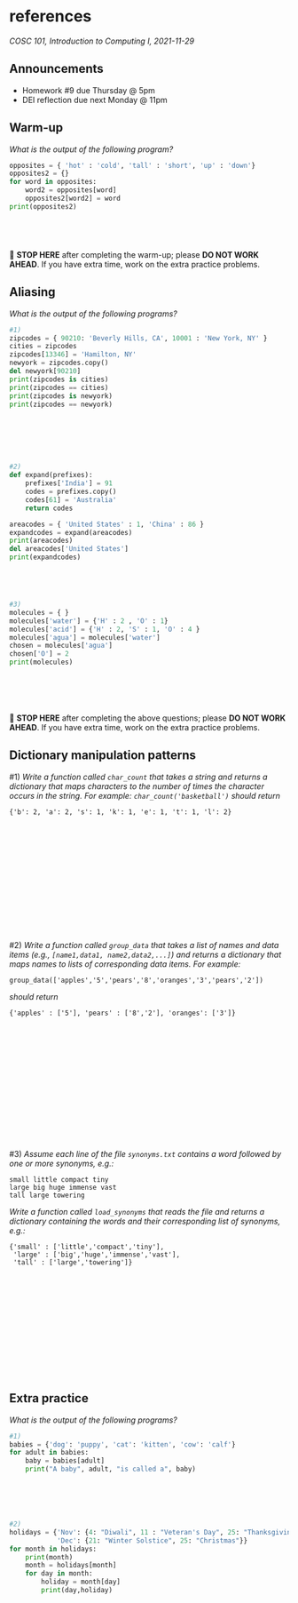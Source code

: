 # references
_COSC 101, Introduction to Computing I, 2021-11-29_

## Announcements
* Homework #9 due Thursday @ 5pm
* DEI reflection due next Monday @ 11pm

## Warm-up
*What is the output of the following program?*


```python
opposites = { 'hot' : 'cold', 'tall' : 'short', 'up' : 'down'}
opposites2 = {}
for word in opposites:
    word2 = opposites[word]
    opposites2[word2] = word
print(opposites2)
```

```




```
🛑 **STOP HERE** after completing the warm-up; please **DO NOT WORK AHEAD**. If you have extra time, work on the extra practice problems.

## Aliasing

*What is the output of the following programs?*


```python
#1)
zipcodes = { 90210: 'Beverly Hills, CA', 10001 : 'New York, NY' }
cities = zipcodes
zipcodes[13346] = 'Hamilton, NY'
newyork = zipcodes.copy()
del newyork[90210]
print(zipcodes is cities)
print(zipcodes == cities)
print(zipcodes is newyork)
print(zipcodes == newyork)
```

```






```


```python
#2)
def expand(prefixes):
    prefixes['India'] = 91
    codes = prefixes.copy()
    codes[61] = 'Australia'
    return codes

areacodes = { 'United States' : 1, 'China' : 86 }
expandcodes = expand(areacodes)
print(areacodes)
del areacodes['United States']
print(expandcodes)
```

```




```


```python
#3)
molecules = { }
molecules['water'] = {'H' : 2 , 'O' : 1}
molecules['acid'] = {'H' : 2, 'S' : 1, 'O' : 4 }
molecules['agua'] = molecules['water']
chosen = molecules['agua']
chosen['O'] = 2
print(molecules)
```

```





```
🛑 **STOP HERE** after completing the above questions; please **DO NOT WORK AHEAD**. If you have extra time, work on the extra practice problems.

## Dictionary manipulation patterns

\#1) *Write a function called `char_count` that takes a string and returns a dictionary that maps characters to the number of times the character occurs in the string. For example: `char_count('basketball')` should return*
```
{'b': 2, 'a': 2, 's': 1, 'k': 1, 'e': 1, 't': 1, 'l': 2}
```

```















```

\#2) *Write a function called `group_data` that takes a list of names and data items (e.g., `[name1,data1, name2,data2,...]`) and returns a dictionary that maps names to lists of corresponding data items. For example:*
```
group_data(['apples','5','pears','8','oranges','3','pears','2'])
```
*should return*
```
{'apples' : ['5'], 'pears' : ['8','2'], 'oranges': ['3']}
```

```
















```

\#3) *Assume each line of the file `synonyms.txt` contains a word followed by one or more synonyms, e.g.:*
```
small little compact tiny
large big huge immense vast
tall large towering 
```
*Write a function called `load_synonyms` that reads the file and returns a dictionary containing the words and their corresponding list of synonyms, e.g.:*
```
{'small' : ['little','compact','tiny'], 
 'large' : ['big','huge','immense','vast'], 
 'tall' : ['large','towering']}
```

```














```

## Extra practice
*What is the output of the following programs?*


```python
#1)
babies = {'dog': 'puppy', 'cat': 'kitten', 'cow': 'calf'}
for adult in babies:
    baby = babies[adult]
    print("A baby", adult, "is called a", baby)
```

```





```


```python
#2)
holidays = {'Nov': {4: "Diwali", 11 : "Veteran's Day", 25: "Thanksgiving", 28: "1st night of Hanukkah"}, 
            'Dec': {21: "Winter Solstice", 25: "Christmas"}}
for month in holidays:
    print(month)
    month = holidays[month]
    for day in month:
        holiday = month[day]
        print(day,holiday)
```

